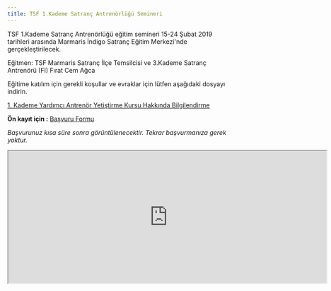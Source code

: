 ```yaml
---
title: TSF 1.Kademe Satranç Antrenörlüğü Semineri
---
```


TSF 1.Kademe Satranç Antrenörlüğü eğitim semineri 15-24 Şubat 2019 tarihleri arasında Marmaris İndigo Satranç Eğitim Merkezi'nde gerçekleştirilecek.

Eğitmen: TSF Marmaris Satranç  İlçe Temsilcisi  ve 3.Kademe Satranç Antrenörü (FI) Fırat Cem Ağca 

Eğitime katılım için gerekli koşullar ve evraklar için lütfen aşağıdaki dosyayı indirin. 

<a href="{{ site.github.url }}{{site.data.constants.image_path}}tsf-antrenorluk-semineri.pdf" target="_blank">1. Kademe Yardımcı Antrenör Yetiştirme Kursu Hakkında Bilgilendirme</a>

**Ön kayıt için :** <a href="https://goo.gl/forms/bvGhm9pNd7JHpTvN2 " target="_blank">Başvuru Formu</a>

_Başvurunuz kısa süre sonra görüntülenecektir. Tekrar başvurmanıza gerek yoktur._
<iframe src="https://docs.google.com/spreadsheets/d/e/2PACX-1vRxgXwEn4ynyrZktj2eZXLooffrQwbFXPcyZdl49Kg93Gl014h2H28eP51edSMYaCuGKkMFuC-sXzuZ/pubhtml?widget=true&amp;headers=false" width="720" height="300"></iframe>
